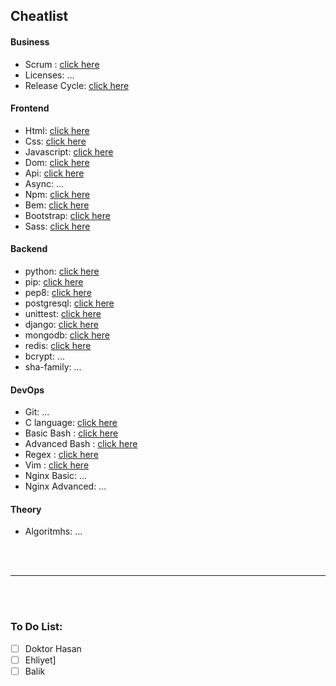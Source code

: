 ## Cheatlist

#### Business

- Scrum  : [click here](./compsci/business/scrum-cheatsheet.md)
- Licenses: ...
- Release Cycle: [click here](/cheatsheet/software-life-cycle.md)

#### Frontend

- Html: [click here](./cheatsheet/html.md)
- Css: [click here](./cheatsheet/css.md)
- Javascript: [click here](./cheatsheet/javascript.md)
- Dom: [click here](./cheatsheet/javascript.md)
- Api: [click here](./cheatsheet/api.md)
- Async: ...
- Npm: [click here](./cheatsheet/npm.md)
- Bem: [click here](./cheatsheet/bem.md)
- Bootstrap: [click here](./cheatsheet/bootstrap.md)
- Sass: [click here](./cheatsheet/scss.md)


#### Backend

- python: [click here](./cheatsheet/python.md)
- pip: [click here](./cheatsheet/pip.md)
- pep8: [click here](./cheatsheet/pep8.py)
- postgresql: [click here](./cheatsheet/postgresql.md)
- unittest: [click here](./cheatsheet/unittest.md)
- django: [click here](./cheatsheet/django.md)
- mongodb: [click here](./cheatsheet/mongodb.md)
- redis: [click here](./cheatsheet/redis.md)
- bcrypt: ...
- sha-family: ...

#### DevOps

- Git: ...
- C language: [click here](./cheatsheet/c.md)
- Basic Bash : [click here](./compsci/web-devops/unix-shell/basic-cheatsheet.md) 
- Advanced Bash : [click here](./compsci/web-devops/unix-shell/advanced-cheatsheet.md)
- Regex : [click here](./compsci/web-devops/regex/cheatsheet.md)
- Vim : [click here](./compsci/web-devops/vim/cheatsheet.md)
- Nginx Basic: ...
- Nginx Advanced: ...

#### Theory

- Algoritmhs: ...


<br>
<br>

---

<br>
<br>

### To Do List:

- [ ] Doktor Hasan
- [ ] Ehliyet]
- [ ] Balik
